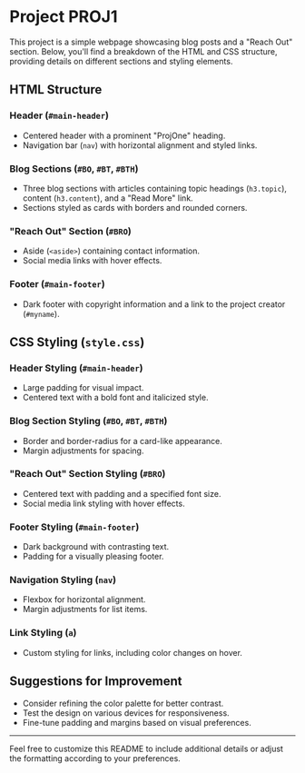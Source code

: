 # Project PROJ1

This project is a simple webpage showcasing blog posts and a "Reach Out" section. Below, you'll find a breakdown of the HTML and CSS structure, providing details on different sections and styling elements.

## HTML Structure

### Header (`#main-header`)
- Centered header with a prominent "ProjOne" heading.
- Navigation bar (`nav`) with horizontal alignment and styled links.

### Blog Sections (`#BO`, `#BT`, `#BTH`)
- Three blog sections with articles containing topic headings (`h3.topic`), content (`h3.content`), and a "Read More" link.
- Sections styled as cards with borders and rounded corners.

### "Reach Out" Section (`#BRO`)
- Aside (`<aside>`) containing contact information.
- Social media links with hover effects.

### Footer (`#main-footer`)
- Dark footer with copyright information and a link to the project creator (`#myname`).

## CSS Styling (`style.css`)

### Header Styling (`#main-header`)
- Large padding for visual impact.
- Centered text with a bold font and italicized style.

### Blog Section Styling (`#BO`, `#BT`, `#BTH`)
- Border and border-radius for a card-like appearance.
- Margin adjustments for spacing.

### "Reach Out" Section Styling (`#BRO`)
- Centered text with padding and a specified font size.
- Social media link styling with hover effects.

### Footer Styling (`#main-footer`)
- Dark background with contrasting text.
- Padding for a visually pleasing footer.

### Navigation Styling (`nav`)
- Flexbox for horizontal alignment.
- Margin adjustments for list items.

### Link Styling (`a`)
- Custom styling for links, including color changes on hover.

## Suggestions for Improvement
- Consider refining the color palette for better contrast.
- Test the design on various devices for responsiveness.
- Fine-tune padding and margins based on visual preferences.

---

Feel free to customize this README to include additional details or adjust the formatting according to your preferences.

